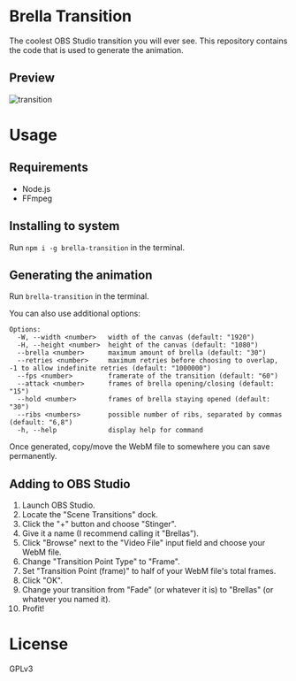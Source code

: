 # Brella Transition
The coolest OBS Studio transition you will ever see. This repository contains the code that is used to generate the animation.

## Preview
![transition](https://raw.githubusercontent.com/North-West-Wind/brella-transition/main/preview.gif)

# Usage

## Requirements
- Node.js
- FFmpeg

## Installing to system
Run `npm i -g brella-transition` in the terminal.

## Generating the animation
Run `brella-transition` in the terminal.

You can also use additional options:
```
Options:
  -W, --width <number>   width of the canvas (default: "1920")
  -H, --height <number>  height of the canvas (default: "1080")
  --brella <number>      maximum amount of brella (default: "30")
  --retries <number>     maximum retries before choosing to overlap, -1 to allow indefinite retries (default: "1000000")
  --fps <number>         framerate of the transition (default: "60")
  --attack <number>      frames of brella opening/closing (default: "15")
  --hold <number>        frames of brella staying opened (default: "30")
  --ribs <numbers>       possible number of ribs, separated by commas (default: "6,8")
  -h, --help             display help for command
```

Once generated, copy/move the WebM file to somewhere you can save permanently.

## Adding to OBS Studio
1. Launch OBS Studio.
2. Locate the "Scene Transitions" dock.
3. Click the "+" button and choose "Stinger".
4. Give it a name (I recommend calling it "Brellas").
5. Click "Browse" next to the "Video File" input field and choose your WebM file.
6. Change "Transition Point Type" to "Frame".
7. Set "Transition Point (frame)" to half of your WebM file's total frames.
8. Click "OK".
9. Change your transition from "Fade" (or whatever it is) to "Brellas" (or whatever you named it).
10. Profit!

# License
GPLv3